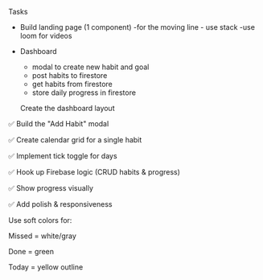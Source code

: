 Tasks 
- Build landing page (1 component)
    -for the moving line - use stack
    -use loom for videos

- Dashboard
    - modal to create new habit and goal
    - post habits to firestore
    - get habits from firestore
    - store daily progress in firestore

    Create the dashboard layout

✅ Build the "Add Habit" modal

✅ Create calendar grid for a single habit

✅ Implement tick toggle for days

✅ Hook up Firebase logic (CRUD habits & progress)

✅ Show progress visually

✅ Add polish & responsiveness

Use soft colors for:

Missed = white/gray

Done = green

Today = yellow outline